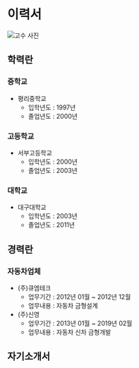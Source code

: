# 이력서
![고수 사진](https://encrypted-tbn0.gstatic.com/images?q=tbn:ANd9GcTyzzDysj_wSTsD6NyFbFdnhoFY2Y8rf3aFhIjGLY37DhHRs_bsUw&s)

## 학력란
### 중학교
* 평리중학교
  - 입학년도 : 1997년
  - 졸업년도 : 2000년
### 고등학교
* 서부고등학교
  - 입학년도 : 2000년
  - 졸업년도 : 2003년
### 대학교
* 대구대학교
  - 입학년도 : 2003년
  - 졸업년도 : 2011년
## 경력란
### 자동차업체
* (주)큐엠테크
  - 업무기간 : 2012년 01월 ~ 2012년 12월
  - 업무내용 : 자동차 금형설계
* (주)신영
  - 업무기간 : 2013년 01월 ~ 2019년 02월
  - 업무내용 : 자동차 신차 금형개발

## 자기소개서
